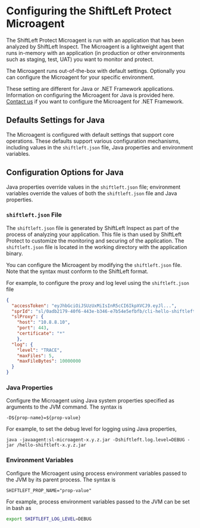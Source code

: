 # Configuring the ShiftLeft Protect Microagent

The ShiftLeft Protect Microagent is run with an application that has been analyzed by ShiftLeft Inspect. The Microagent is a lightweight agent that runs in-memory with an application (in production or other environments such as staging, test, UAT) you want to monitor and protect. 

The Microagent runs out-of-the-box with default settings. Optionally you can configure the Microagent for your specific environment.

These setting are different for Java or .NET Framework applications. Information on configuring the Microagent for Java is provided here. [Contact us](https://www.shiftleft.io/contact/) if you want to configure the Microagent for .NET Framework.

## Defaults Settings for Java

The Microagent is configured with default settings that support core operations. These defaults support various configuration mechanisms, including values in the `shiftleft.json` file, Java properties and environment variables. 

## Configuration Options for Java

Java properties override values in the `shiftleft.json` file; environment variables override the values of both the `shiftleft.json` file and Java properties.

### `shiftleft.json` File

The `shiftleft.json` file is generated by ShiftLeft Inspect as part of the process of analyzing your application. This file is than used by ShiftLeft Protect to customize the monitoring and securing of the application. The `shiftleft.json` file is located in the working directory with the application binary.

You can configure the Microagent by modifying the `shiftleft.json` file. Note that the syntax must conform to the ShiftLeft format.

For example, to configure the proxy and log level using the `shiftleft.json` file

```json
{
  "accessToken": "eyJhbGciOiJSUzUxMiIsInR5cCI6IkpXVCJ9.eyJl...",
  "sprId": "sl/0adb2179-40f6-443e-b346-e7b54e5efbfb/cli-hello-shiftleft-0.0.1.jar/.%2Fhello-shiftleft-0.0.1.jar/v/baseline",
  "slProxy": {
    "host": "10.8.8.10",
    "port": 443,
    "certificate": "*"
    },
  "log": {
    "level": "TRACE",
    "maxFiles": 5,
    "maxFileBytes": 10000000
  }
}
```

### Java Properties

Configure the Microagent using Java system properties specified as arguments to the JVM command. The syntax is

`-D${prop-name}=${prop-value}`

For example, to set the debug level for logging using Java properties,

```
java -javaagent:sl-microagent-x.y.z.jar -Dshiftleft.log.level=DEBUG -jar /hello-shiftleft-x.y.z.jar
```

### Environment Variables

Configure the Microagent using process environment variables passed to the JVM by its parent process. The syntax is

`SHIFTLEFT_PROP_NAME="prop-value"`

For example, process environment variables passed to the JVM can be set in bash as 

```bash
export SHIFTLEFT_LOG_LEVEL=DEBUG 
```
